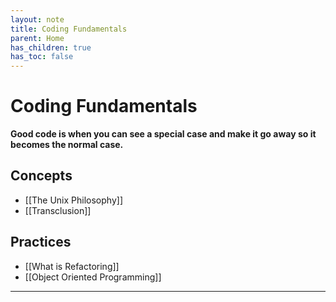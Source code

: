 ```yaml
---
layout: note
title: Coding Fundamentals
parent: Home
has_children: true
has_toc: false
---
```


# Coding Fundamentals

**Good code is when you can see a special case and make it go away so it becomes the normal case.**

## Concepts

- [[The Unix Philosophy]]
- [[Transclusion]]

## Practices

- [[What is Refactoring]]
- [[Object Oriented Programming]]

---

